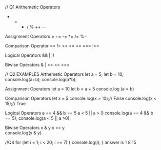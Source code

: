 // Q1  Arithemetic Operators
+ - * / % ++ --

Assignment Operators
= += -= *= /= %=

Comparison Operator
== != >< >= <= === !==

Logical Operators
&& || !

Biwise Operators
& | >> << >>>


// Q2 EXAMPLES
Arthemetic Operators
let a = 5;
let b = 10;
console.log(a+b);
console.log(a*b);

Assignment Operators
let a = 10
let b = a + 5
console.log (a = b)
 
Comparison Operators
let x = 5
console.log(x > 10);// False
console.log(x < 15);// True 

Logical Operators
a == 4 && b  == 5
a < 5 || a > 0
console.log(a == 4 && b == 5);
console.log(a < 5 || a >0);

Biwise Operators
x & y
x << y  
console.log(x & y)


//Q4  for (let i = 1; i < 20; i += 7) {
    console.log(i);
}
answer is 
1
8
15
